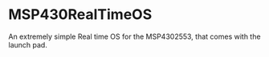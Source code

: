 MSP430RealTimeOS
================

An extremely simple Real time OS for the MSP4302553, that comes with the launch pad. 
